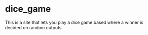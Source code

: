 # dice_game

This is a site that lets you play a dice game based where a winner is decided on random outputs.
